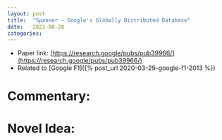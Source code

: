 ```yaml
---
layout: post
title:  "Spanner - Google's Globally Distributed Database"
date:   2021-08-20
categories:
---
```


- Paper link: [https://research.google/pubs/pub39966/](https://research.google/pubs/pub39966/)
- Related to [Google F1]({% post_url 2020-03-29-google-f1-2013 %})


# Commentary:



# Novel Idea: